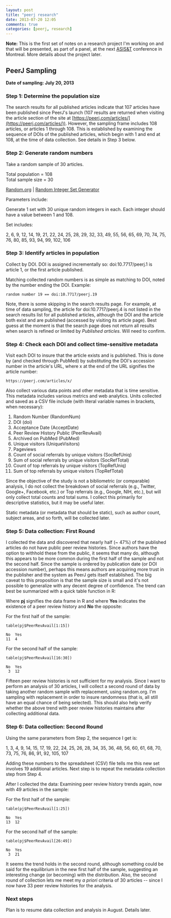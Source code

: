 ```yaml
---
layout: post
title: "peerj research"
date: 2013-07-20 12:05
comments: true
categories: [peerj, research]
---
```


**Note:** This is the first set of notes on a research project I'm
working on and that will be presented, as part of a panel, at the
next [ASIS&amp;T](http://asis.org/) conference in Montreal. More
details about the project later.

## PeerJ Sampling

**Date of sampling: July 20, 2013**

### Step 1: Determine the population size

The search results for all published articles indicate that 107
articles have been published since PeerJ's launch (107 results are
returned when visiting the article section of the site at
[https://peerj.com/articles/](https://peerj.com/articles/)).
However, the sampling frame includes 108 articles, or articles 1
through 108. This is established by examining the sequence of DOIs
of the published articles, which begin with 1 and end at 108, at
the time of data collection. See details in Step 3 below.

### Step 2: Generate random numbers

Take a random sample of 30 articles.

Total population = 108  
Total sample size = 30

[Random.org](http://www.random.org/) | [Random Integer Set
Generator](http://www.random.org/integer-sets/)

Parameters include:

Generate 1 set with 30 unique random integers in each.
Each integer should have a value between 1 and 108.

Set includes:

2, 6, 9, 12, 14, 19, 21, 22, 24, 25, 28, 29, 32, 33, 49, 55, 56,
65, 69, 70, 74, 75, 76, 80, 85, 93, 94, 99, 102, 106

### Step 3: Identify articles in population

Collect by DOI. DOI is assigned incrementally so:
doi:10.7717/peerj.1 is article 1, or the first article published.

Matching collected random numbers is as simple as matching to DOI,
noted by the number ending the DOI. Example:

    random number 19 == doi:10.7717/peerj.19

Note, there is some skipping in the search results page. For
example, at time of data sampling, the article for
doi:10.7717/peerj.4 is not listed in the search results list for
all published articles, although the DOI and the article both
exist and are published (accessed by visiting its article page).
Best guess at the moment is that the search page does not return
all results when search is refined or limited by *Published
articles*. Will need to confirm.


### Step 4: Check each DOI and collect time-sensitive metadata

Visit each DOI to insure that the article exists and is published.
This is done by (and checked through PubMed) by substituting the
DOI's accession number in the article's URL, where x at the end of
the URL signifies the article number:

    https://peerj.com/articles/x/

Also collect various data points and other metadata that is time
sensitive. This metadata includes various metrics and web
analytics. Units collected and saved as a CSV file include (with
literal variable names in brackets, when necessary):

1. Random Number (RandomNum)
2. DOI (doi)
3. Acceptance Date (AcceptDate)
4. Peer Review History Public (PeerRevAvail)
5. Archived on PubMed (PubMed)
6. Unique visitors (UniqueVisitors)
7. Pageviews
8. Count of social referrals by unique visitors (SocRefUniq)
9. Sum of social referrals by unique visitors (SocRefTotal)
10. Count of top referrals by unique visitors (TopRefUniq)
11. Sum of top referrals by unique visitors (TopRefTotal)

Since the objective of the study is not a bibliometric (or
comparable) analysis, I do not collect the breakdown of social
referrals (e.g., Twitter, Google+, Facebook, etc.) or Top
referrals (e.g., Google, NIH, etc.), but will only collect total
counts and total sums. I collect this primarily for descriptive
statistics, but it may be useful later.

Static metadata (or metadata that should be static), such as
author count, subject areas, and so forth, will be collected
later.

### Step 5: Data collection: First Round

I collected the data and discovered that nearly half (~ 47%) of
the published articles do not have public peer review histories.
Since authors have the option to withhold these from the public,
it seems that many do, although this appears to be more common
during the first half of the sample and not the second half. Since
the sample is ordered by publication date (or DOI accession
number), perhaps this means authors are acquiring more trust in
the publisher and the system as PeerJ gets itself established. The
big caveat to this proposition is that the sample size is small
and it's not possible to generalize with any decent degree of
confidence. The trend can best be summarized with a quick table
function in R:

Where **pj** signifies the data frame in R and where **Yes**
indicates the existence of a peer review history and **No** the
opposite:

For the first half of the sample:

    table(pj$PeerRevAvail[1:15])

    No  Yes
    11  4

For the second half of the sample:

    table(pj$PeerRevAvail[16:30])

    No  Yes
     3  12

Fifteen peer review histories is not sufficient for my analysis.
Since I want to perform an analysis of 30 articles, I will collect
a second round of data by taking another random sample with
replacement, using random.org. I'm sampling with replacement in
order to insure randomness (that is, all still have an equal
chance of being selected). This should also help verify whether
the above trend with peer review histories maintains after
collecting additional data.

### Step 6: Data collection: Second Round

Using the same parameters from Step 2, the sequence I get is:

1, 3, 4, 9, 14, 15, 17, 19, 22, 24, 25, 26, 28, 34, 35, 36, 48,
56, 60, 61, 68, 70, 73, 75, 76, 86, 91, 92, 105, 107

Adding these numbers to the spreadsheet (CSV) file tells me this
new set involves 19 additional articles. Next step is to repeat
the metadata collection step from Step 4.

After I collected the data: Examining peer review history trends
again, now with 49 articles in the sample:

For the first half of the sample:

    table(pj$PeerRevAvail[1:25])

    No  Yes
    13  12

For the second half of the sample:

    table(pj$PeerRevAvail[26:49])

    No  Yes
     3  21

It seems the trend holds in the second round, although something
could be said for the equilibrium in the new first half of the
sample, suggesting an interesting change (or becoming) with the
distribution. Also, the second round of collection lets me meet my
*a priori* criteria of 30 articles -- since I now have 33 peer
review histories for the analysis.

### Next steps

Plan is to resume data collection and analysis in August. Details
later.
